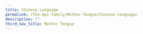 ```yaml
---
title: Chinese Language
permalink: /the-mps-family/Mother-Tongue/Chinese-language/
description: ""
third_nav_title: Mother Tongue
---
```

